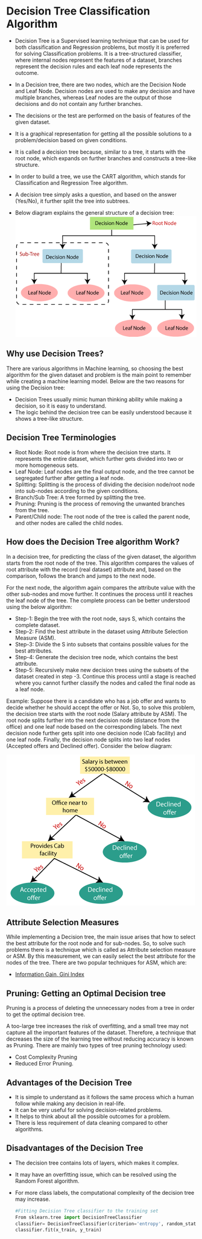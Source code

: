 # Decision Tree Classification Algorithm
- Decision Tree is a Supervised learning technique that can be used for both classification and Regression problems, but mostly it is preferred for solving Classification problems. It is a tree-structured classifier, where internal nodes represent the features of a dataset, branches represent the decision rules and each leaf node represents the outcome.
- In a Decision tree, there are two nodes, which are the Decision Node and Leaf Node. Decision nodes are used to make any decision and have multiple branches, whereas Leaf nodes are the output of those decisions and do not contain any further branches.
- The decisions or the test are performed on the basis of features of the given dataset.
- It is a graphical representation for getting all the possible solutions to a problem/decision based on given conditions.
- It is called a decision tree because, similar to a tree, it starts with the root node, which expands on further branches and constructs a tree-like structure.
- In order to build a tree, we use the CART algorithm, which stands for Classification and Regression Tree algorithm.
- A decision tree simply asks a question, and based on the answer (Yes/No), it further split the tree into subtrees.

- Below diagram explains the general structure of a decision tree: \
![image](https://github.com/rjnp2/Data-Science/blob/main/tutorial/6.%20Machine%20Learning/images/DT1.png)

## Why use Decision Trees?
There are various algorithms in Machine learning, so choosing the best algorithm for the given dataset and problem is the main point to remember while creating a machine learning model. Below are the two reasons for using the Decision tree:

- Decision Trees usually mimic human thinking ability while making a decision, so it is easy to understand.
- The logic behind the decision tree can be easily understood because it shows a tree-like structure.

## Decision Tree Terminologies
- Root Node: Root node is from where the decision tree starts. It represents the entire dataset, which further gets divided into two or more homogeneous sets.
- Leaf Node: Leaf nodes are the final output node, and the tree cannot be segregated further after getting a leaf node.
- Splitting: Splitting is the process of dividing the decision node/root node into sub-nodes according to the given conditions.
- Branch/Sub Tree: A tree formed by splitting the tree.
- Pruning: Pruning is the process of removing the unwanted branches from the tree.
- Parent/Child node: The root node of the tree is called the parent node, and other nodes are called the child nodes.

## How does the Decision Tree algorithm Work?

In a decision tree, for predicting the class of the given dataset, the algorithm starts from the root node of the tree. This algorithm compares the values of root attribute with the record (real dataset) attribute and, based on the comparison, follows the branch and jumps to the next node.

For the next node, the algorithm again compares the attribute value with the other sub-nodes and move further. It continues the process until it reaches the leaf node of the tree. The complete process can be better understood using the below algorithm:

- Step-1: Begin the tree with the root node, says S, which contains the complete dataset.
- Step-2: Find the best attribute in the dataset using Attribute Selection Measure (ASM).
- Step-3: Divide the S into subsets that contains possible values for the best attributes.
- Step-4: Generate the decision tree node, which contains the best attribute.
- Step-5: Recursively make new decision trees using the subsets of the dataset created in step -3. Continue this process until a stage is reached where you cannot further classify the nodes and called the final node as a leaf node.

Example: Suppose there is a candidate who has a job offer and wants to decide whether he should accept the offer or Not. So, to solve this problem, the decision tree starts with the root node (Salary attribute by ASM). The root node splits further into the next decision node (distance from the office) and one leaf node based on the corresponding labels. The next decision node further gets split into one decision node (Cab facility) and one leaf node. Finally, the decision node splits into two leaf nodes (Accepted offers and Declined offer). Consider the below diagram:

![image](https://github.com/rjnp2/Data-Science/blob/main/tutorial/6.%20Machine%20Learning/images/DT2.png)

## Attribute Selection Measures
While implementing a Decision tree, the main issue arises that how to select the best attribute for the root node and for sub-nodes. So, to solve such problems there is a technique which is called as Attribute selection measure or ASM. By this measurement, we can easily select the best attribute for the nodes of the tree. There are two popular techniques for ASM, which are:

- [Information Gain, Gini Index](https://github.com/rjnp2/Data-Science/blob/main/tutorial/3.%20Mathematics/5.%20Others/6.%20Information_Theory.md)

## Pruning: Getting an Optimal Decision tree
Pruning is a process of deleting the unnecessary nodes from a tree in order to get the optimal decision tree.

A too-large tree increases the risk of overfitting, and a small tree may not capture all the important features of the dataset. Therefore, a technique that decreases the size of the learning tree without reducing accuracy is known as Pruning. There are mainly two types of tree pruning technology used:

- Cost Complexity Pruning
- Reduced Error Pruning.

## Advantages of the Decision Tree
- It is simple to understand as it follows the same process which a human follow while making any decision in real-life.
- It can be very useful for solving decision-related problems.
- It helps to think about all the possible outcomes for a problem.
- There is less requirement of data cleaning compared to other algorithms.

## Disadvantages of the Decision Tree
- The decision tree contains lots of layers, which makes it complex.
- It may have an overfitting issue, which can be resolved using the Random Forest algorithm.
- For more class labels, the computational complexity of the decision tree may increase.

  ```python
  #Fitting Decision Tree classifier to the training set  
  From sklearn.tree import DecisionTreeClassifier  
  classifier= DecisionTreeClassifier(criterion='entropy', random_state=0)  
  classifier.fit(x_train, y_train)  
  ```
